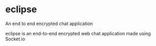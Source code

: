 # eclipse
An end to end encrypted chat application

eclipse is an end-to-end encrypted web chat application made using Socket.io
